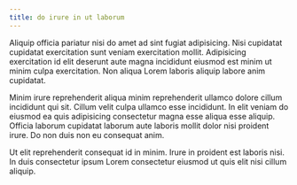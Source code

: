 ```yaml
---
title: do irure in ut laborum
---
```


Aliquip officia pariatur nisi do amet ad sint fugiat adipisicing. Nisi cupidatat cupidatat exercitation sunt veniam exercitation mollit. Adipisicing exercitation id elit deserunt aute magna incididunt eiusmod est minim ut minim culpa exercitation. Non aliqua Lorem laboris aliquip labore anim cupidatat.

Minim irure reprehenderit aliqua minim reprehenderit ullamco dolore cillum incididunt qui sit. Cillum velit culpa ullamco esse incididunt. In elit veniam do eiusmod ea quis adipisicing consectetur magna esse aliqua esse aliquip. Officia laborum cupidatat laborum aute laboris mollit dolor nisi proident irure. Do non duis non eu consequat anim.

Ut elit reprehenderit consequat id in minim. Irure in proident est laboris nisi. In duis consectetur ipsum Lorem consectetur eiusmod ut quis elit nisi cillum aliquip.